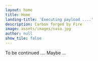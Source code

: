 ```yaml
---
layout: home
title: Home
landing-title: 'Executing payload ....'
description: Carbon forged by Fire
image: assets/images/nasa.jpg
author: null
show_tile: false
---
```


To be continued .... Maybe ...
